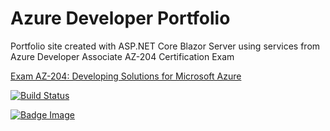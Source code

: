 # Azure Developer Portfolio

Portfolio site created with ASP.NET Core Blazor Server using services from Azure Developer Associate AZ-204 Certification Exam

[Exam AZ-204: Developing Solutions for Microsoft Azure](https://docs.microsoft.com/en-us/learn/certifications/exams/az-204)

[![Build Status](https://dev.azure.com/88sense/AzureDeveloperPortfolio/_apis/build/status/AzureDeveloperPortfolio?branchName=main)](https://dev.azure.com/88sense/AzureDeveloperPortfolio/_build/latest?definitionId=33&branchName=main)  

[![Badge Image](https://vsrm.dev.azure.com/88sense/_apis/public/Release/badge/71e03540-b19d-4565-9784-4c59b18cb79d/1/1)](https://dev.azure.com/88sense/azure-developer-portfolio/_release?definitionId=1)  
